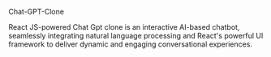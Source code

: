 Chat-GPT-Clone

React JS-powered Chat Gpt clone is an interactive AI-based chatbot, seamlessly integrating natural language processing and React's powerful UI framework to deliver dynamic and engaging conversational experiences.
